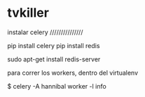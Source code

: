 # tvkiller


instalar celery
///////////////


pip install celery
pip install redis

sudo apt-get install redis-server

para correr los workers, dentro del virtualenv

$ celery -A hannibal worker -l info